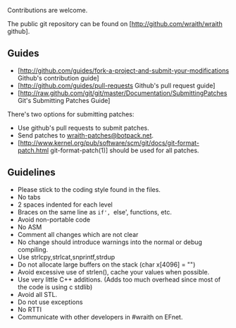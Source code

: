Contributions are welcome.

The public git repository can be found on [http://github.com/wraith/wraith github].

## Guides
 * [http://github.com/guides/fork-a-project-and-submit-your-modifications Github's contribution guide]
 * [http://github.com/guides/pull-requests Github's pull request guide]
 * [http://raw.github.com/git/git/master/Documentation/SubmittingPatches Git's Submitting Patches Guide]

There's two options for submitting patches:
 * Use github's pull requests to submit patches.
 * Send patches to wraith-patches@botpack.net.
  * [http://www.kernel.org/pub/software/scm/git/docs/git-format-patch.html git-format-patch(1)] should be used for all patches.

## Guidelines
 * Please stick to the coding style found in the files.
  * No tabs
  * 2 spaces indented for each level
  * Braces on the same line as `if', `else', functions, etc.
 * Avoid non-portable code
 * No ASM
 * Comment all changes which are not clear
 * No change should introduce warnings into the normal or debug compiling.
 * Use strlcpy,strlcat,snprintf,strdup
 * Do not allocate large buffers on the stack (char x[4096] = "")
 * Avoid excessive use of strlen(), cache your values when possible.
 * Use very little C++ additions. (Adds too much overhead since most of the code is using c stdlib)
  * Avoid all STL.
  * Do not use exceptions
  * No RTTI
 * Communicate with other developers in #wraith on EFnet.

